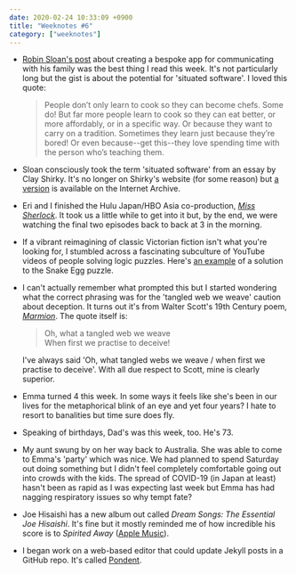 ```yaml
---
date: 2020-02-24 10:33:09 +0900
title: "Weeknotes #6"
category: ["weeknotes"]
---
```


- [Robin Sloan's post](https://www.robinsloan.com/notes/home-cooked-app/) about creating a bespoke app for communicating with his family was the best thing I read this week. It's not particularly long but the gist is about the potential for 'situated software'. I loved this quote:

  > People don’t only learn to cook so they can become chefs. Some do! But far more people learn to cook so they can eat better, or more affordably, or in a specific way. Or because they want to carry on a tradition. Sometimes they learn just because they’re bored! Or even because--get this--they love spending time with the person who’s teaching them.

- Sloan consciously took the term 'situated software' from an essay by Clay Shirky. It's no longer on Shirky's website (for some reason) but [a version](https://web.archive.org/web/20040411202042/http://www.shirky.com/writings/situated_software.html) is available on the Internet Archive.

- Eri and I finished the Hulu Japan/HBO Asia co-production, [_Miss Sherlock_](https://en.wikipedia.org/wiki/Miss_Sherlock). It took us a little while to get into it but, by the end, we were watching the final two episodes back to back at 3 in the morning.

- If a vibrant reimagining of classic Victorian fiction isn't what you're looking for, I stumbled across a fascinating subculture of YouTube videos of people solving logic puzzles. Here's [an example](https://youtu.be/73Meh3NPno4) of a solution to the Snake Egg puzzle.

- I can't actually remember what prompted this but I started wondering what the correct phrasing was for the 'tangled web we weave' caution about deception. It turns out it's from Walter Scott's 19th Century poem, [_Marmion_](https://en.wikipedia.org/wiki/Marmion_(poem)). The quote itself is:

  > Oh, what a tangled web we weave  
  > When first we practise to deceive!

  I've always said 'Oh, what tangled webs we weave / when first we practise to deceive'. With all due respect to Scott, mine is clearly superior.

- Emma turned 4 this week. In some ways it feels like she's been in our lives for the metaphorical blink of an eye and yet four years? I hate to resort to banalities but time sure does fly.

- Speaking of birthdays, Dad's was this week, too. He's 73.

- My aunt swung by on her way back to Australia. She was able to come to Emma's 'party' which was nice. We had planned to spend Saturday out doing something but I didn't feel completely comfortable going out into crowds with the kids. The spread of COVID-19 (in Japan at least) hasn't been as rapid as I was expecting last week but Emma has had nagging respiratory issues so why tempt fate?

- Joe Hisaishi has a new album out called _Dream Songs: The Essential Joe Hisaishi_. It's fine but it mostly reminded me of how incredible his score is to _Spirited Away_ ([Apple Music](https://music.apple.com/us/album/spirited-away-original-soundtrack/883501721)).

- I began work on a web-based editor that could update Jekyll posts in a GitHub repo. It's called [Pondent](https://github.com/pyrmont/pondent).